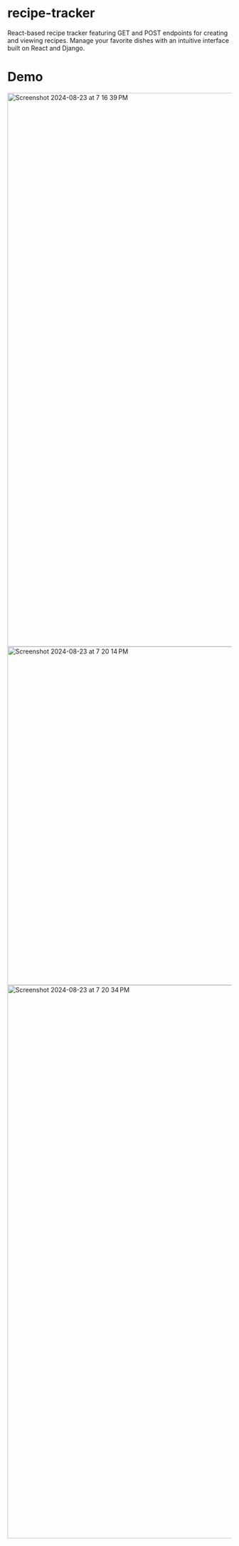 # recipe-tracker
React-based recipe tracker featuring GET and POST endpoints for creating and viewing recipes. Manage your favorite dishes with an intuitive interface built on React and Django.

# Demo

<img width="1242" alt="Screenshot 2024-08-23 at 7 16 39 PM" src="https://github.com/user-attachments/assets/56a46e31-d3ef-4c06-b7cc-dea3ce165623">

<img width="759" alt="Screenshot 2024-08-23 at 7 20 14 PM" src="https://github.com/user-attachments/assets/08f8bec0-aead-46a8-b1d3-318b6d032be8">

<img width="1241" alt="Screenshot 2024-08-23 at 7 20 34 PM" src="https://github.com/user-attachments/assets/9a5679df-4a77-48bb-8edd-2572877e67ac">
